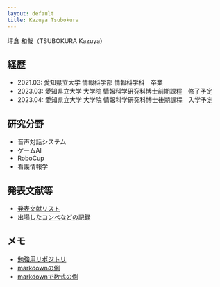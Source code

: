 ```yaml
---
layout: default
title: Kazuya Tsubokura
---
```


坪倉 和哉（TSUBOKURA Kazuya）

## 経歴
- 2021.03: 愛知県立大学 情報科学部 情報科学科　卒業
- 2023.03: 愛知県立大学 大学院 情報科学研究科博士前期課程　修了予定
- 2023.04: 愛知県立大学 大学院 情報科学研究科博士後期課程　入学予定

## 研究分野
- 音声対話システム
- ゲームAI
- RoboCup
- 看護情報学

## 発表文献等
- [発表文献リスト](./publication/publication.html)
- [出場したコンペなどの記録](./publication/compe.html)

## メモ
- [勉強用リポジトリ](https://github.com/kzy-tbkr/Study)
- [markdownの例](./md/markdown.html)
- [markdownで数式の例](./md/formula.html)
